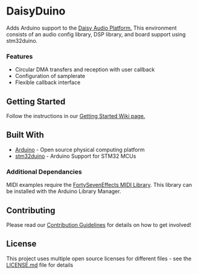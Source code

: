 # DaisyDuino

Adds Arduino support to the [Daisy Audio Platform.](https://www.electro-smith.com/daisy) This environment consists of an audio config library, DSP library, and board support using stm32duino.  

### Features

* Circular DMA transfers and reception with user callback
* Configuration of samplerate
* Flexible callback interface

## Getting Started

Follow the instructions in our [Getting Started Wiki page.](https://github.com/electro-smith/DaisyWiki/wiki/1a.-Getting-Started-(Arduino-Edition)) 

## Built With

* [Arduino](https://github.com/arduino/Arduino) - Open source physical computing platform
* [stm32duino](https://github.com/stm32duino/Arduino_Core_STM32) - Arduino Support for STM32 MCUs

### Additional Dependancies

MIDI examples require the [FortySevenEffects MIDI Library](https://github.com/FortySevenEffects/arduino_midi_library). This library can be installed with the Arduino Library Manager.

## Contributing

Please read our [Contribution Guidelines](https://github.com/electro-smith/DaisyWiki/wiki/6.-Contribution-Guidelines) for details on how to get involved!

## License

This project uses multiple open source licenses for different files - see the [LICENSE.md](LICENSE.md) file for details
